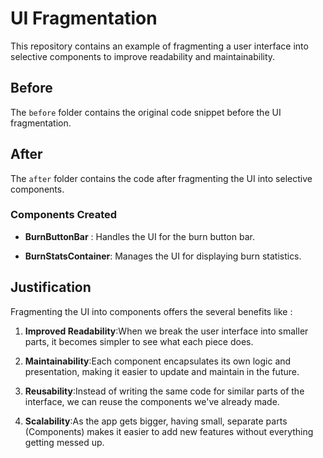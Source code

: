 # UI Fragmentation
This repository contains an example of fragmenting a user interface into selective components to improve readability and maintainability.
 

 ## Before
The `before` folder contains the original code snippet before the UI fragmentation.

## After
The `after` folder contains the code after fragmenting the UI into selective components.

### Components Created

- **BurnButtonBar** :  Handles the UI for the burn button bar.

- **BurnStatsContainer**: Manages the UI for displaying burn statistics.

## Justification

Fragmenting the UI into components offers the several benefits like :

1. **Improved Readability**:When we break the user interface into smaller parts, it becomes simpler to see what each piece does.

2. **Maintainability**:Each component encapsulates its own logic and presentation, making it easier to update and maintain in the future.

3. **Reusability**:Instead of writing the same code for similar parts of the interface, we can reuse the components we've already made.

4. **Scalability**:As the app gets bigger, having small, separate parts (Components) makes it easier to add new features without everything getting messed up.
